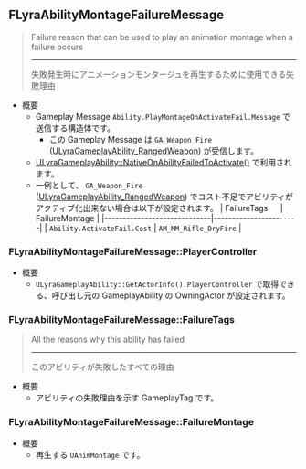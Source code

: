 ## FLyraAbilityMontageFailureMessage

> Failure reason that can be used to play an animation montage when a failure occurs  
> 
> ----
> 失敗発生時にアニメーションモンタージュを再生するために使用できる失敗理由  

* 概要
	* Gameplay Message `Ability.PlayMontageOnActivateFail.Message` で送信する構造体です。
		* この Gameplay Message は `GA_Weapon_Fire` ([ULyraGameplayAbility_RangedWeapon]) が受信します。
	* [ULyraGameplayAbility::NativeOnAbilityFailedToActivate()] で利用されます。
	* 一例として、 `GA_Weapon_Fire` ([ULyraGameplayAbility_RangedWeapon]) でコスト不足でアビリティがアクティブ化出来ない場合は以下が設定されます。
		| FailureTags   　            | FailureMontage        |
		|-----------------------------|-----------------------|
		| `Ability.ActivateFail.Cost` | `AM_MM_Rifle_DryFire` |

### FLyraAbilityMontageFailureMessage::PlayerController

* 概要
	* `ULyraGameplayAbility::GetActorInfo().PlayerController` で取得できる、呼び出し元の GameplayAbility の OwningActor が設定されます。

### FLyraAbilityMontageFailureMessage::FailureTags

> All the reasons why this ability has failed  
> 
> ----
> このアビリティが失敗したすべての理由  

* 概要
	* アビリティの失敗理由を示す GameplayTag です。

### FLyraAbilityMontageFailureMessage::FailureMontage

* 概要
	* 再生する `UAnimMontage` です。



<!--- ページ内のリンク --->

<!--- 自前の画像へのリンク --->

<!--- generated --->
[ULyraGameplayAbility::NativeOnAbilityFailedToActivate()]: ../../Lyra/GameplayAbility/ULyraGameplayAbility.md#ulyragameplayabilitynativeonabilityfailedtoactivate
[ULyraGameplayAbility_RangedWeapon]: ../../Lyra/GameplayAbility/ULyraGameplayAbility_RangedWeapon.md#ulyragameplayability_rangedweapon
